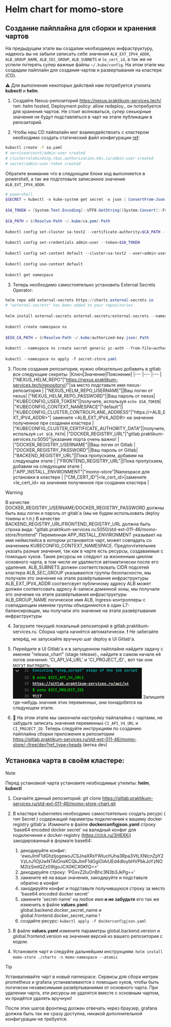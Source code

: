 # Helm chart for momo-store
## Создание пайплайна для сборки и хранения чартов

На предыдущем этапе вы создалии необходимую инфраструктуру, надеюсь вы не забыли записать себе значения `ALB_EXT_IPV4_ADDR`, `ALB_GROUP_NAME`, `ALB_SEC_GROUP`, `ALB_SUBNETS` и `le_cert_id`, а так же не успели потерять супер важные файлы `~/.kube/config`. На этом этапе мы создадим пайплайн для создания чартов и развертывания на кластере (CD).

⚠️ Для выполнения некоторых действий нам потребуется утилита __kubectl__ и __helm__.

1. Создайте Nexus-репозиторий https://nexus.praktikum-services.tech/ тип: helm hosted, Deployment policy: allow redeploy., он потребуется для хранения чартов. Не стоит волноваться, супер секьюрные значения не будут подставляться в чарт на этапе публикации в репозиторий. 

2. Чтобы наш CD пайпалайн мог взаимодействоать с кластером необходимо создать статический файл конфигурации [ref](https://yandex.cloud/ru/docs/managed-kubernetes/operations/connect/create-static-conf):
```bash
kubectl create -f sa.yaml
# serviceaccount/admin-user created
# clusterrolebinding.rbac.authorization.k8s.io/admin-user created
# secret/admin-user-token created
```

Обратите внимание что в следующем блоке код выполняется в powershell, а так же подготовьте записанное значение `ALB_EXT_IPV4_ADDR`.
```powershell
# powershell
$SECRET = kubectl -n kube-system get secret -o json | ConvertFrom-Json | Select-Object -ExpandProperty items | Where-Object { $_.metadata.name -like "*admin-user*" }

$SA_TOKEN = [System.Text.Encoding]::UTF8.GetString([System.Convert]::FromBase64String($SECRET.data.token))

$CA_PATH = $(Resolve-Path ~/.kube/ca.pem).Path

kubectl config set-cluster sa-test2 --certificate-authority=$CA_PATH --embed-certs --server=https://<значение ALB_EXT_IPV4_ADDR>

kubectl config set-credentials admin-user --token=$SA_TOKEN

kubectl config set-context default --cluster=sa-test2 --user=admin-user

kubectl config use-context default

kubectl get namespace
```

3. Теперь необходимо самостоятельно установить External Secrets Operator:
```powershell
helm repo add external-secrets https://charts.external-secrets.io
# "external-secrets" has been added to your repositories

helm install external-secrets external-secrets/external-secrets --namespace external-secrets --create-namespace

kubectl create namespace ns

$ESO_CA_PATH = $(Resolve-Path ~/.kube/authorized-key.json).Path

kubectl --namespace ns create secret generic yc-auth --from-file=authorized-key=$ESO_CA_PATH

kubectl --namespace ns apply -f secret-store.yaml
```

3. После создания репозитория, нужно обязательно добавить в gitlab все следующие секреты:
|Ключ|Значение|Пояснение|
|--- |---     |---      |
|"NEXUS_HELM_REPO"|"https://nexus.praktikum-services.tech/repository/<your-nexus-repo-name>/"|за место <your-nexus-repo-name> подставьте имя nexus-репозитория |
|"NEXUS_HELM_REPO_USERNAME"||Ваш логин от nexus|
|"NEXUS_HELM_REPO_PASSWORD"||Ваш пароль от nexus|
|"KUBECONFIG_USER_TOKEN"||получите, используя `echo $SA_TOKEN`|
|"KUBECONFIG_CONTEXT_NAMESPACE"|"default"||
|"KUBECONFIG_CLUSTER_CONTROLPLANE_ADDRESS"|"https://<ALB_EXT_IPV4_ADDR>"| замените <ALB_EXT_IPV4_ADDR> на значение полученное при создании кластера |
|"KUBECONFIG_CLUSTER_CERTIFICATE_AUTHORITY_DATA"||получите, используя `cat $CA_PATH`|
|"DOCKER_REGISTRY_URL"|"gitlab.praktikum-services.ru:5050"|указание порта очень важно! |
|"DOCKER_REGISTRY_USERNAME"||Ваш логин от Gitlab |
|"DOCKER_REGISTRY_PASSWORD"||Ваш пароль от Gitlab|
|"BACKEND_REGISTRY_URL"||Пока пропускаем, добавим на следующем этапе |
|"FRONTEND_REGISTRY_URL"||Пока пропускаем, добавим на следующем этапе |
|"APP_INSTALL_ENVIRONMENT"|"momo-store"|Namespace для установки в кластере |
|"CM_CERT_ID"|<le_cert_id>|замените <le_cert_id> на значение полученное при создании кластера |

> [!warning]
> В качестве DOCKER_REGISTRY_USERNAME/DOCKER_REGISTRY_PASSWORD должны быть ваш логин и пароль от gitab'a (мы не будем использовать deploy токены и т.п.)
> В качестве BACKEND_REGISTRY_URL/FRONTEND_REGISTRY_URL должна быть строка вида: "gitlab.praktikum-services.ru:5050/std-ext-011-46/momo-store/frontend"
> Переменная APP_INSTALL_ENVIRONMENT указывает на имя неймспейса в котором установится чарт, может совпадать со значением KUBECONFIG_CONTEXT_NAMESPACE. Предпочтительнее указать разные значения, так как в чарте есть ресурсы, создаваемые с помощью хуков. Такие ресурсы не следуют за жизненным циклом основного чарта, в том числе не удаляются автоматически после его удаления.
> ALB_SUBNETS должен соответствовать CIDR подсетей кластера
> ALB_SEC_GROUP указываются группы безопасности, мы получали это значение на этапе развёртывания инфраструктуры
> ALB_EXT_IPV4_ADDR соответсвует публичному адресу ALB может должен соответсовать адресу A-записи доменной зоны, мы получали это значение на этапе развёртывания инфраструктуры
> ALB_GROUP_NAME логическое имя ALB, Ingress-контроллеры с совпадающим именем группы объединяются в один L7-балансировщик, мы получали это значение на этапе развёртывания инфраструктуры

4. Загрузите текущий локальный репозиторий в gitlab.praktikum-services.ru. Сборка чарта начнётся автоматически. ❗ Не забегайте вперёд, не запускайте вручную шаг deploy в UI Gitlab'a.

5. Перейдите в UI Gitlab'a и в запущенном пайплайне найдите задачу с именем "release_chart" (stage release)., найдите в самом начале её логов значения: 'CI_API_V4_URL' и 'CI_PROJECT_ID'., вот так они могут выглядеть:
![alt text](image.png)
Запишите где-нибудь значния этих переменных, они понадобятся на следующем этапе.

6. 🏁 На этом этапе мы закончили настройку пайпалайна с чартами, не забудьте записать значения переменных `CI_API_V4_URL` и `CI_PROJECT_ID`. Теперь следуйте инструкциям по созданию пайплайна сборки приложения в репозитории https://gitlab.praktikum-services.ru/std-ext-011-46/momo-store/-/tree/dev?ref_type=heads (ветка dev)




## Установка чарта в своём кластере:
> [!note]  
> Перед установкой чарта установите необходимые утилиты: __helm__, __kubectl__

1. Скачайте данный репозиторий: git clone  https://gitlab.praktikum-services.ru/std-ext-011-46/momo-store-chart.git

2. В кластере kubernetes необходимо самостоятельно создать ресурс ( тип Secret ) содержащий параметры подключения к вашему docker registry gitlab'a:
Измените в файле __dockerconfigjson.yaml__ строку 'base64 encoded docker secret' на валидный конфиг для подключения к docker-registry (https://clck.ru/3H6XKi) закодированный в формате base64: 
	1) декодируйте конфиг: 'ewoJImF1dGhzIjogewoJCSJnaXRsYWIucHJha3Rpa3VtLXNlcnZpY2VzLnJ1OjUwNTAiOnsKCQkJImF1dGgiOiAiUEd4dloybHVPbkJoYzNOM2IzSmtQZz09IgoJCX0KCX0KfQ==' 
	2) декодируйте строку: 'PGxvZ2luOnBhc3N3b3JkPg==' 
	3) замените её на ваши значения, закодируйте и подставьте обратно в конфиг 
	4) закодируйте конфиг и подставьте получившуюся строку за  место 'base64 encoded docker secret' 
	5) замените 'secret-name' на любое имя __и не забудьте__ его так же изменить в файле __values.yaml__: global.backend.docker_secret_name и global.frontend.docker_secret_name !
	6) создайте ресурс: `kubectl apply -f dockerconfigjson.yaml`

3. В файле __values.yaml__ измените параметры global.backend.version и global.frontend.version на значения версий из вашего репозитория с кодом.

4. Установите чарт и следуйте дальнейшим инструкциям: `helm install momo-store ./charts -n momo-namespace --atomic`
> [!tip] 
> Устанваливайте чарт в новый namespace. Сервисы для сбора метрик prometheus и grafana устанавливаются с помощью хуков, чтобы быть логически независимыми развёртываниями от основного чарта. При удалении чарта, эти ресурсы не удалятся вместе с основным чартом, их придётся удалять вручную!

После этих шагов фронтенд должен отвечать через браузер, grafana должна быть так же сразу доступна, никакой дополнительной конфигурации не требуется.


